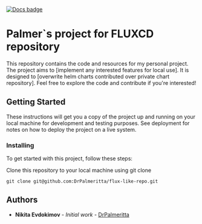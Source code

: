[![Docs badge](https://img.shields.io/badge/docs-latest-brightgreen.svg)](https://fluxcd.io/)

# Palmer`s project for FLUXCD repository

This repository contains the code and resources for my personal project. The project aims to [implement any interested features for local use]. It is designed to [overwrite helm charts contributed over private chart repository]. Feel free to explore the code and contribute if you're interested!

## Getting Started

These instructions will get you a copy of the project up and running on your local machine for development and testing purposes. See deployment for notes on how to deploy the project on a live system.

### Installing

To get started with this project, follow these steps:

Clone this repository to your local machine using git clone

```
git clone git@github.com:DrPalmeritta/flux-like-repo.git
```

## Authors

* **Nikita Evdokimov** - *Initial work* - [DrPalmeritta](https://github.com/DrPalmeritta)
